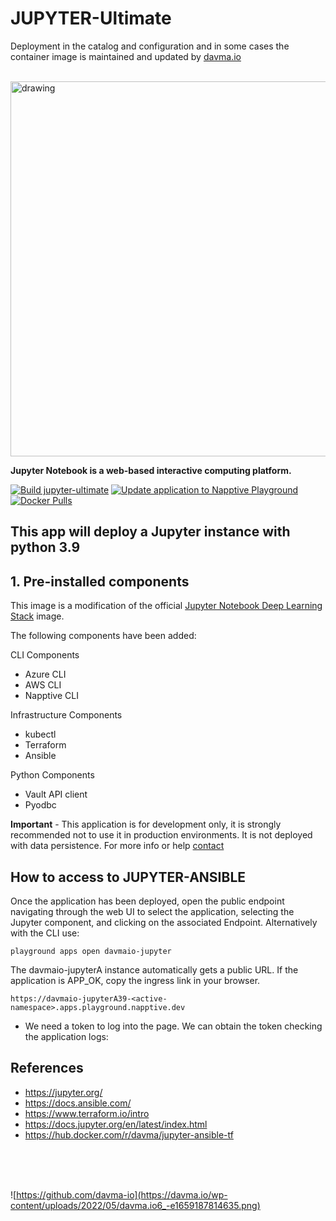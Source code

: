 # JUPYTER-Ultimate

Deployment in the catalog and configuration and in some cases the container image is maintained and updated by [davma.io](mailto:contact@davma.io)

</br>

<!-- ![https://github.com/davma-io](https://conocimientolibre.mx/wp-content/uploads/2019/11/ansible-glue-tools.png) -->
<img src="https://cdn3.f-cdn.com//files/download/93600166/Kubernetes%2C%20Ansible%2C%20Terraform%2C%20AWS_1.png?width=780&height=234&fit=crop" alt="drawing" width="600"/> 

</br> 

__Jupyter Notebook is a web-based interactive computing platform.__

[![Build jupyter-ultimate](https://github.com/davma-io-images/jupyterlab/actions/workflows/jupyter-ultimate.yml/badge.svg)](https://github.com/davma-io-images/jupyterlab/actions/workflows/jupyter-ultimate.yml)
[![Update application to Napptive Playground](https://github.com/davma-io-templates/jupyter-templates/actions/workflows/jupiterA-napptive-push.yml/badge.svg)](https://github.com/davma-io-templates/jupyter-templates/actions/workflows/jupiterA-napptive-push.yml)
[![Docker Pulls](https://img.shields.io/docker/pulls/davma/jupyter-ultimate?logo=docker&logoColor=white)](https://hub.docker.com/r/davma/jupyter-ultimate)

## This app will deploy a Jupyter instance with python 3.9

## 1. Pre-installed components

This image is a modification of the official [Jupyter Notebook Deep Learning Stack](https://hub.docker.com/r/jupyter/tensorflow-notebook) image. 

The following components have been added:

CLI Components
- Azure CLI
- AWS CLI
- Napptive CLI 

Infrastructure Components
- kubectl
- Terraform
- Ansible 

Python Components 
- Vault API client
- Pyodbc

__Important__ - This application is for development only, it is strongly recommended not to use it in production environments. It is not deployed with data persistence. For more info or help [contact](mailto:contact@davma.io)


## How to access to JUPYTER-ANSIBLE

Once the application has been deployed, open the public endpoint navigating through the web UI to select the application, selecting the Jupyter component, and clicking on the associated Endpoint. Alternatively with the CLI use:

```
playground apps open davmaio-jupyter
```

The davmaio-jupyterA instance automatically gets a public URL. If the application is APP_OK, copy the ingress link in your browser. 

```
https://davmaio-jupyterA39-<active-namespace>.apps.playground.napptive.dev
```

- We need a token to log into the page. We can obtain the token checking the application logs:


## References
* https://jupyter.org/
* https://docs.ansible.com/
* https://www.terraform.io/intro
* https://docs.jupyter.org/en/latest/index.html
* https://hub.docker.com/r/davma/jupyter-ansible-tf

</br>
</br>
</br>

![https://github.com/davma-io](https://davma.io/wp-content/uploads/2022/05/davma.io6_-e1659187814635.png)
</br>
</br>
</br>